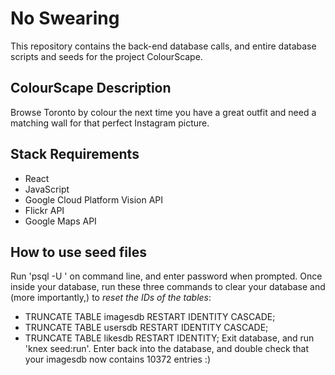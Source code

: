 # No Swearing
This repository contains the back-end database calls, and entire database scripts and seeds for the project ColourScape.

## ColourScape Description
Browse Toronto by colour the next time you have a great outfit and need a matching wall for that perfect Instagram picture.

## Stack Requirements
- React
- JavaScript
- Google Cloud Platform Vision API
- Flickr API
- Google Maps API

## How to use seed files
Run 'psql -U <dbname> <username>' on command line, and enter password when prompted.
Once inside your database, run these three commands to clear your database and (more importantly,) to _reset the IDs of the tables_:
- TRUNCATE TABLE imagesdb RESTART IDENTITY CASCADE;
- TRUNCATE TABLE usersdb RESTART IDENTITY CASCADE;
- TRUNCATE TABLE likesdb RESTART IDENTITY;
Exit database, and run 'knex seed:run'.
Enter back into the database, and double check that your imagesdb now contains 10372 entries :)
